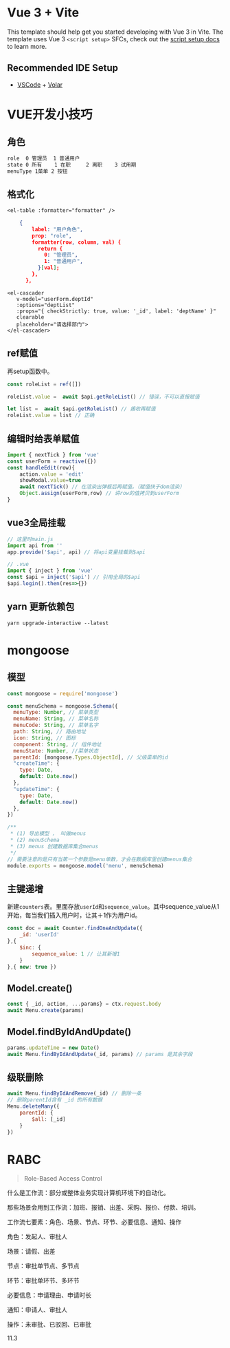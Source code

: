# Vue 3 + Vite

This template should help get you started developing with Vue 3 in Vite. The template uses Vue 3 `<script setup>` SFCs, check out the [script setup docs](https://v3.vuejs.org/api/sfc-script-setup.html#sfc-script-setup) to learn more.

## Recommended IDE Setup

- [VSCode](https://code.visualstudio.com/) + [Volar](https://marketplace.visualstudio.com/items?itemName=johnsoncodehk.volar)

# VUE开发小技巧

## 角色

~~~txt
role  0 管理员  1 普通用户
state 0 所有    1 在职     2 离职    3 试用期
menuType 1菜单 2 按钮
~~~

## 格式化

~~~txt
<el-table :formatter="formatter" />
~~~

~~~json
	{
        label: "用户角色",
        prop: "role",
        formatter(row, column, val) {
          return {
            0: "管理员",
            1: "普通用户",
          }[val];
        },
      },
~~~

~~~vue
<el-cascader
   v-model="userForm.deptId"
   :options="deptList"
   :props="{ checkStrictly: true, value: '_id', label: 'deptName' }"
   clearable
   placeholder="请选择部门">
</el-cascader>
~~~

## ref赋值

再setup函数中。

~~~js
const roleList = ref([])

roleList.value =  await $api.getRoleList() // 错误，不可以直接赋值

let list =  await $api.getRoleList() // 接收再赋值
roleList.value = list // 正确
~~~

## 编辑时给表单赋值

~~~js
import { nextTick } from 'vue'
const userForm = reactive({})
const handleEdit(row){
    action.value = 'edit'
    showModal.value=true
    await nextTick() // 在渲染出弹框后再赋值。（赋值快于dom渲染）
    Object.assign(userForm,row) // 讲row的值拷贝到userForm
}
~~~

## vue3全局挂载

~~~js
// 这里时main.js
import api from ''
app.provide('$api', api) // 将api变量挂载到$api
~~~

~~~js
// .vue
import { inject } from 'vue'
const $api = inject('$api') // 引用全局的$api
$api.login().then(res=>{})
~~~



## yarn 更新依赖包

`yarn upgrade-interactive --latest`

# mongoose

## 模型

~~~js
const mongoose = require('mongoose')

const menuSchema = mongoose.Schema({
  menuType: Number, // 菜单类型
  menuName: String, // 菜单名称
  menuCode: String, // 菜单名字
  path: String, // 路由地址
  icon: String, // 图标
  component: String, // 组件地址
  menuState: Number, //菜单状态
  parentId: [mongoose.Types.ObjectId], // 父级菜单的id
  "createTime": {
    type: Date,
    default: Date.now()
  },
  "updateTime": {
    type: Date,
    default: Date.now()
  },
})

/**
 * (1) 导出模型 ， 叫做menus
 * (2) menuSchema
 * (3) menus 创建数据库集合menus
 */
// 需要注意的是只有当第一个参数是menu单数，才会在数据库里创建menus集合
module.exports = mongoose.model('menu', menuSchema)
~~~



## 主键递增

新建`counters`表。里面存放`userId`和`sequence_value`。其中sequence_value从1开始，每当我们插入用户时，让其＋1作为用户id。

~~~js
const doc = await Counter.findOneAndUpdate({
    _id: 'userId'
},{
    $inc: {
        sequence_value: 1 // 让其新增1
    }
},{ new: true })
~~~

## Model.create()

~~~js
const { _id, action, ...params} = ctx.request.body
await Menu.create(params)
~~~

## Model.findByIdAndUpdate()

~~~js
params.updateTime = new Date()
await Menu.findByIdAndUpdate(_id, params) // params 是其余字段
~~~

## 级联删除

~~~js
await Menu.findByIdAndRemove(_id) // 删除一条
// 删除parentId含有 _id 的所有数据
Menu.deleteMany({
    parentId: {
        $all: [_id]
    }
})
~~~

# RABC

> Role-Based Access Control

什么是工作流：部分或整体业务实现计算机环境下的自动化。

那些场景会用到工作流：加班、报销、出差、采购、报价、付款、培训。

工作流七要素：角色、场景、节点、环节、必要信息、通知、操作

角色：发起人、审批人

场景：请假、出差

节点：审批单节点、多节点

环节：审批单环节、多环节

必要信息：申请理由、申请时长

通知：申请人、审批人

操作：未审批、已驳回、已审批

11.3
